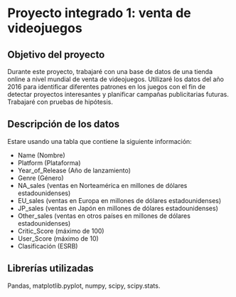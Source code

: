 # Proyecto integrado 1: venta de videojuegos

## Objetivo del proyecto

Durante este proyecto, trabajaré con una base de datos de una tienda online a nivel mundial de venta de videojuegos. Utilizaré los datos del año 2016 para identificar diferentes patrones en los juegos con el fin de detectar proyectos interesantes y planificar campañas publicitarias futuras.
Trabajaré con pruebas de hipótesis.
## Descripción de los datos

Estare usando una tabla que contiene la siguiente información:

- Name (Nombre)
- Platform (Plataforma)
- Year_of_Release (Año de lanzamiento)
- Genre (Género)
- NA_sales (ventas en Norteamérica en millones de dólares estadounidenses)
- EU_sales (ventas en Europa en millones de dólares estadounidenses)
- JP_sales (ventas en Japón en millones de dólares estadounidenses)
- Other_sales (ventas en otros países en millones de dólares estadounidenses)
- Critic_Score (máximo de 100)
- User_Score (máximo de 10)
- Clasificación (ESRB)

## Librerías utilizadas

Pandas, matplotlib.pyplot, numpy, scipy, scipy.stats.
